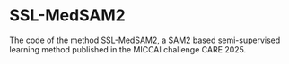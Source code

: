 # SSL-MedSAM2
The code of the method SSL-MedSAM2, a SAM2 based semi-supervised learning method published in the MICCAI challenge CARE 2025.
